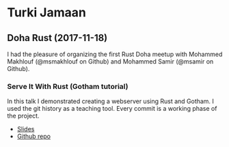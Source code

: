 # Turki Jamaan

## Doha Rust (2017-11-18)
I had the pleasure of organizing the first Rust Doha meetup with
Mohammed Makhlouf (@msmakhlouf on Github) and Mohammed Samir (@msamir on Github).

### Serve It With Rust (Gotham tutorial)
In this talk I demonstrated creating a webserver using Rust and Gotham.
I used the git history as a teaching tool. Every commit is a working phase of the project.
* [Slides](assets/serve_it_with_rust.pdf)
* [Github repo](https://github.com/tjamaan/gotham_hello_world)
